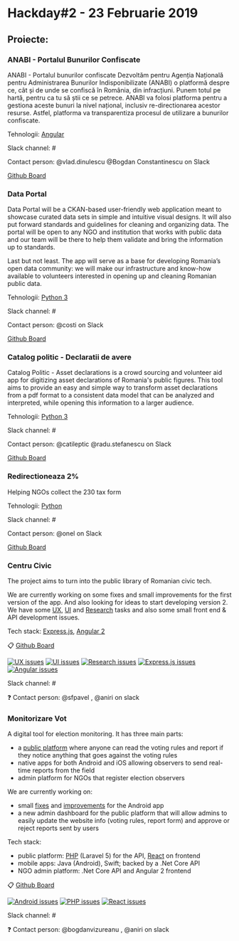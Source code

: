 # Hackday#2 - 23 Februarie 2019

## Proiecte:

### ANABI - Portalul Bunurilor Confiscate
ANABI - Portalul bunurilor confiscate Dezvoltăm pentru Agenția Națională pentru Administrarea Bunurilor Indisponibilizate (ANABI) o platformă despre ce, cât și de unde se confiscă în România, din infracțiuni. Punem totul pe hartă, pentru ca tu să știi ce se petrece. ANABI va folosi platforma pentru a gestiona aceste bunuri la nivel național, inclusiv re-directionarea acestor resurse. Astfel, platforma va transparentiza procesul de utilizare a bunurilor confiscate.

Tehnologii: [Angular](https://github.com/code4romania/anabi-gestiune-client/issues?utf8=%E2%9C%93&q=is%3Aissue+is%3Aopen+label%3Aangular)

Slack channel: #

Contact person: @vlad.dinulescu @Bogdan Constantinescu on Slack

[Github Board](https://github.com/orgs/code4romania/projects/13)

### Data Portal

Data Portal will be a CKAN-based user-friendly web application meant to showcase curated data sets in simple and intuitive visual designs. It will also put forward standards and guidelines for cleaning and organizing data. The portal will be open to any NGO and institution that works with public data and our team will be there to help them validate and bring the information up to standards.

Last but not least. The app will serve as a base for developing Romania’s open data community: we will make our infrastructure and know-how available to volunteers interested in opening up and cleaning Romanian public data.

Tehnologii: [Python 3](https://github.com/code4romania/ckanext-dataportaltheme/issues)

Slack channel: #

Contact person: @costi on Slack

[Github Board](https://github.com/orgs/code4romania/projects/12)

### Catalog politic - Declaratii de avere

Catalog Politic - Asset declarations is a crowd sourcing and volunteer aid app for digitizing asset declarations of Romania's public figures. This tool aims to provide an easy and simple way to transform asset declarations from a pdf format to a consistent data model that can be analyzed and interpreted, while opening this information to a larger audience.

Tehnologii: [Python 3](https://github.com/code4romania/catpol-declaratii/issues?utf8=%E2%9C%93&q=is%3Aissue+is%3Aopen+label%3Apython)

Slack channel: #

Contact person: @catileptic @radu.stefanescu on Slack

[Github Board](https://github.com/orgs/code4romania/projects/10)

### Redirectioneaza 2%

Helping NGOs collect the 230 tax form

Tehnologii: [Python](https://github.com/code4romania/redirectioneaza/issues)

Slack channel: #

Contact person: @onel on Slack

[Github Board](https://github.com/code4romania/redirectioneaza/issues)

### Centru Civic

The project aims to turn into the public library of Romanian civic tech.

We are currently working on some fixes and small improvements for the first version of the app. And also looking for ideas to start developing version 2. We have some [UX](https://github.com/code4romania/civichq-client/issues?q=is%3Aissue+is%3Aopen+label%3AUX), [UI](https://github.com/code4romania/civichq-client/issues?utf8=%E2%9C%93&q=is%3Aissue+is%3Aopen+label%3AUI) and [Research](https://github.com/code4romania/civichq-client/issues?utf8=%E2%9C%93&q=is%3Aissue+is%3Aopen+label%3AResearch) tasks and also some small front end & API development issues. 

Tech stack: [Express.js](https://github.com/code4romania/civichq-api/issues?q=is%3Aissue+is%3Aopen+label%3Aespress-js), [Angular 2](https://github.com/code4romania/civichq-client/labels/angular)

:clipboard: [Github Board](https://github.com/orgs/code4romania/projects/8)

[![UX issues](https://img.shields.io/badge/open%20issues-UX-blue.svg?style=for-the-badge)](https://github.com/code4romania/civichq-client/issues?q=is%3Aissue+is%3Aopen+label%3AUX)  [![UI issues](https://img.shields.io/badge/open%20issues-UI-79A0D1.svg?style=for-the-badge)](https://github.com/code4romania/civichq-client/issues?utf8=%E2%9C%93&q=is%3Aissue+is%3Aopen+label%3AUI)  [![Research issues](https://img.shields.io/badge/open%20issues-Research-9cf.svg?style=for-the-badge)](https://github.com/code4romania/civichq-client/issues?utf8=%E2%9C%93&q=is%3Aissue+is%3Aopen+label%3AResearch)  [![Express.js issues](https://img.shields.io/badge/open%20issues-backend-yellow.svg?style=for-the-badge)](https://github.com/code4romania/civichq-api/issues?q=is%3Aissue+is%3Aopen+label%3Aespress-js)  [![Angular issues](https://img.shields.io/badge/open%20issues-frontend-orange.svg?style=for-the-badge)](https://github.com/code4romania/civichq-client/labels/angular) 

Slack channel: #  

:question: Contact person: @sfpavel , @aniri on slack  

### Monitorizare Vot

A digital tool for election monitoring. It has three main parts: 

- a [public platform](https://monitorizarevot.ro/) where anyone can read the voting rules and report if they notice anything that goes against the voting rules 
- native apps for both Android and iOS allowing observers to send real-time reports from the field
- admin platform for NGOs that register election observers

We are currently working on:

- small [fixes](https://github.com/code4romania/monitorizare-vot-android/issues/113) and [improvements](https://github.com/code4romania/monitorizare-vot-android/issues?q=is%3Aissue+is%3Aopen+label%3Aenhancement+project%3Acode4romania%2F7) for the Android app
- a new admin dashboard for the public platform that will allow admins to easily update the website info (voting rules, report form) and approve or reject reports sent by users

Tech stack:

- public platform: [PHP](https://github.com/code4romania/monitorizare-vot-votanti-api/issues?q=is%3Aissue+is%3Aopen+label%3Aphp) (Laravel 5) for the API, [React](https://github.com/code4romania/monitorizare-vot-votanti-admin/issues?q=is%3Aissue+is%3Aopen+label%3Areact) on frontend
- mobile apps: Java (Android), Swift; backed by a .Net Core API
- NGO admin platform: .Net Core API and Angular 2 frontend

:clipboard: [Github Board](https://github.com/orgs/code4romania/projects/7)

[![Android issues](https://img.shields.io/badge/open%20issues-android-green.svg?style=for-the-badge)](https://github.com/code4romania/monitorizare-vot-android/issues?utf8=%E2%9C%93&q=is%3Aissue+is%3Aopen+project%3Acode4romania%2F7+) [![PHP issues](https://img.shields.io/badge/open%20issues-php-yellow.svg?style=for-the-badge)](https://github.com/code4romania/monitorizare-vot-votanti-api/issues?q=is%3Aissue+is%3Aopen+label%3Aphp) [![React issues](https://img.shields.io/badge/open%20issues-react-orange.svg?style=for-the-badge)](https://github.com/code4romania/monitorizare-vot-votanti-admin/issues?q=is%3Aissue+is%3Aopen+label%3Areact) 

Slack channel: #  

:question: Contact person: @bogdanvizureanu , @aniri on slack

